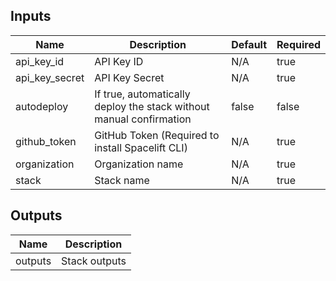 <!-- markdownlint-disable -->

## Inputs

| Name | Description | Default | Required |
|------|-------------|---------|----------|
| api\_key\_id | API Key ID | N/A | true |
| api\_key\_secret | API Key Secret | N/A | true |
| autodeploy | If true, automatically deploy the stack without manual confirmation | false | false |
| github\_token | GitHub Token (Required to install Spacelift CLI) | N/A | true |
| organization | Organization name | N/A | true |
| stack | Stack name | N/A | true |


## Outputs

| Name | Description |
|------|-------------|
| outputs | Stack outputs |
<!-- markdownlint-restore -->
